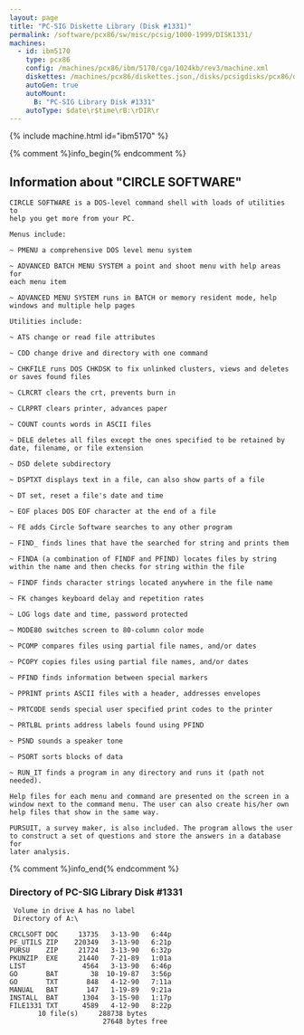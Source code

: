 ```yaml
---
layout: page
title: "PC-SIG Diskette Library (Disk #1331)"
permalink: /software/pcx86/sw/misc/pcsig/1000-1999/DISK1331/
machines:
  - id: ibm5170
    type: pcx86
    config: /machines/pcx86/ibm/5170/cga/1024kb/rev3/machine.xml
    diskettes: /machines/pcx86/diskettes.json,/disks/pcsigdisks/pcx86/diskettes.json
    autoGen: true
    autoMount:
      B: "PC-SIG Library Disk #1331"
    autoType: $date\r$time\rB:\rDIR\r
---
```


{% include machine.html id="ibm5170" %}

{% comment %}info_begin{% endcomment %}

## Information about "CIRCLE SOFTWARE"

    CIRCLE SOFTWARE is a DOS-level command shell with loads of utilities to
    help you get more from your PC.
    
    Menus include:
    
    ~ PMENU a comprehensive DOS level menu system
    
    ~ ADVANCED BATCH MENU SYSTEM a point and shoot menu with help areas for
    each menu item
    
    ~ ADVANCED MENU SYSTEM runs in BATCH or memory resident mode, help
    windows and multiple help pages
    
    Utilities include:
    
    ~ ATS change or read file attributes
    
    ~ CDD change drive and directory with one command
    
    ~ CHKFILE runs DOS CHKDSK to fix unlinked clusters, views and deletes
    or saves found files
    
    ~ CLRCRT clears the crt, prevents burn in
    
    ~ CLRPRT clears printer, advances paper
    
    ~ COUNT counts words in ASCII files
    
    ~ DELE deletes all files except the ones specified to be retained by
    date, filename, or file extension
    
    ~ DSD delete subdirectory
    
    ~ DSPTXT displays text in a file, can also show parts of a file
    
    ~ DT set, reset a file's date and time
    
    ~ EOF places DOS EOF character at the end of a file
    
    ~ FE adds Circle Software searches to any other program
    
    ~ FIND_ finds lines that have the searched for string and prints them
    
    ~ FINDA (a combination of FINDF and PFIND) locates files by string
    within the name and then checks for string within the file
    
    ~ FINDF finds character strings located anywhere in the file name
    
    ~ FK changes keyboard delay and repetition rates
    
    ~ LOG logs date and time, password protected
    
    ~ MODE80 switches screen to 80-column color mode
    
    ~ PCOMP compares files using partial file names, and/or dates
    
    ~ PCOPY copies files using partial file names, and/or dates
    
    ~ PFIND finds information between special markers
    
    ~ PPRINT prints ASCII files with a header, addresses envelopes
    
    ~ PRTCODE sends special user specified print codes to the printer
    
    ~ PRTLBL prints address labels found using PFIND
    
    ~ PSND sounds a speaker tone
    
    ~ PSORT sorts blocks of data
    
    ~ RUN_IT finds a program in any directory and runs it (path not needed).
    
    Help files for each menu and command are presented on the screen in a
    window next to the command menu. The user can also create his/her own
    help files that show in the same way.
    
    PURSUIT, a survey maker, is also included. The program allows the user
    to construct a set of questions and store the answers in a database for
    later analysis.
{% comment %}info_end{% endcomment %}


### Directory of PC-SIG Library Disk #1331

     Volume in drive A has no label
     Directory of A:\

    CRCLSOFT DOC     13735   3-13-90   6:44p
    PF_UTILS ZIP    220349   3-13-90   6:21p
    PURSU    ZIP     21724   3-13-90   6:32p
    PKUNZIP  EXE     21440   7-21-89   1:01a
    LIST              4564   3-13-90   6:46p
    GO       BAT        38  10-19-87   3:56p
    GO       TXT       848   4-12-90   7:11a
    MANUAL   BAT       147   1-19-89   9:21a
    INSTALL  BAT      1304   3-15-90   1:17p
    FILE1331 TXT      4589   4-12-90   8:22p
           10 file(s)     288738 bytes
                           27648 bytes free
